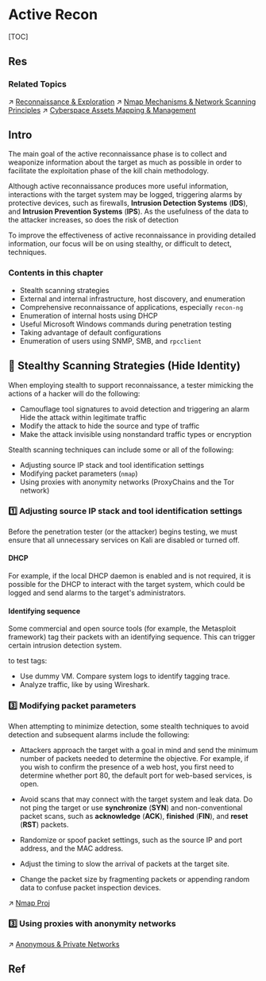 # Active Recon

[TOC]



## Res
### Related Topics
↗ [Reconnaissance & Exploration](../../../../☠️%20Kill%20Chain/Pen-testing%20Tools/Reconnaissance%20&%20Exploration/Reconnaissance%20&%20Exploration.md)
↗ [Nmap Mechanisms & Network Scanning Principles](../../../../☠️%20Kill%20Chain/Pen-testing%20Tools/Reconnaissance%20&%20Exploration/Nmap%20Proj/⭐️%20Nmap%20Mechanisms%20&%20Network%20Scanning%20Principles/Nmap%20Mechanisms%20&%20Network%20Scanning%20Principles.md)
↗ [Cyberspace Assets Mapping & Management](../../../../🛌%20Comprehensive%20Defense%20Systems%20&%20Security%20Products/🧨%20Cyberspace%20Assets%20Mapping%20&%20Management/Cyberspace%20Assets%20Mapping%20&%20Management.md)



## Intro
The main goal of the active reconnaissance phase is to collect and weaponize information about the target as much as possible in order to facilitate the exploitation phase of the kill chain methodology.

Although active reconnaissance produces more useful information, interactions with the target system may be logged, triggering alarms by protective devices, such as firewalls, **Intrusion Detection Systems** (**IDS**), and **Intrusion Prevention Systems** (**IPS**). As the usefulness of the data to the attacker increases, so does the risk of detection

To improve the effectiveness of active reconnaissance in providing detailed information, our focus will be on using stealthy, or difficult to detect, techniques.

### Contents in this chapter
- Stealth scanning strategies
- External and internal infrastructure, host discovery, and enumeration
- Comprehensive reconnaissance of applications, especially `recon-ng`
- Enumeration of internal hosts using DHCP
- Useful Microsoft Windows commands during penetration testing
- Taking advantage of default configurations
- Enumeration of users using SNMP, SMB, and `rpcclient`



## 👠 Stealthy Scanning Strategies (Hide Identity)
When employing stealth to support reconnaissance, a tester mimicking the actions of a hacker will do the following:

- Camouflage tool signatures to avoid detection and triggering an alarm Hide the attack within legitimate traffic
- Modify the attack to hide the source and type of traffic
- Make the attack invisible using nonstandard traffic types or encryption

Stealth scanning techniques can include some or all of the following:

- Adjusting source IP stack and tool identification settings
- Modifying packet parameters (`nmap`)
- Using proxies with anonymity networks (ProxyChains and the Tor network)


### 1️⃣ Adjusting source IP stack and tool identification settings

Before the penetration tester (or the attacker) begins testing, we must ensure that all unnecessary services on Kali are disabled or turned off.

#### DHCP
For example, if the local DHCP daemon is enabled and is not required, it is possible for the DHCP to interact with the target system, which could be logged and send alarms to the target's administrators.

#### Identifying sequence
Some commercial and open source tools (for example, the Metasploit framework) tag their packets with an identifying sequence. This can trigger certain intrusion detection system.

to test tags:
- Use dummy VM. Compare system logs to identify tagging trace.
- Analyze traffic, like by using Wireshark. 


### 3️⃣ Modifying packet parameters
When attempting to minimize detection, some stealth techniques to avoid detection and subsequent alarms include the following:

- Attackers approach the target with a goal in mind and send the minimum number of packets needed to determine the objective. For example, if you wish to confirm the presence of a web host, you first need to determine whether port 80, the default port for web-based services, is open.

- Avoid scans that may connect with the target system and leak data. Do not ping the target or use **synchronize** (**SYN**) and non-conventional packet scans, such as **acknowledge** (**ACK**), **finished** (**FIN**), and **reset** (**RST**) packets.

- Randomize or spoof packet settings, such as the source IP and port address, and the MAC address.
- Adjust the timing to slow the arrival of packets at the target site.
- Change the packet size by fragmenting packets or appending random data to confuse packet inspection devices.

↗ [Nmap Proj](../../../../☠️%20Kill%20Chain/Pen-testing%20Tools/Reconnaissance%20&%20Exploration/Nmap%20Proj/Nmap%20Proj.md)


### 3️⃣ Using proxies with anonymity networks
↗ [Anonymous & Private Networks](../../../../Network%20Security/Anonymous%20&%20Private%20Networks/Anonymous%20&%20Private%20Networks.md)



## Ref
[👍 信息收集总结]: http://uuzdaisuki.com/2021/05/31/信息收集总结/